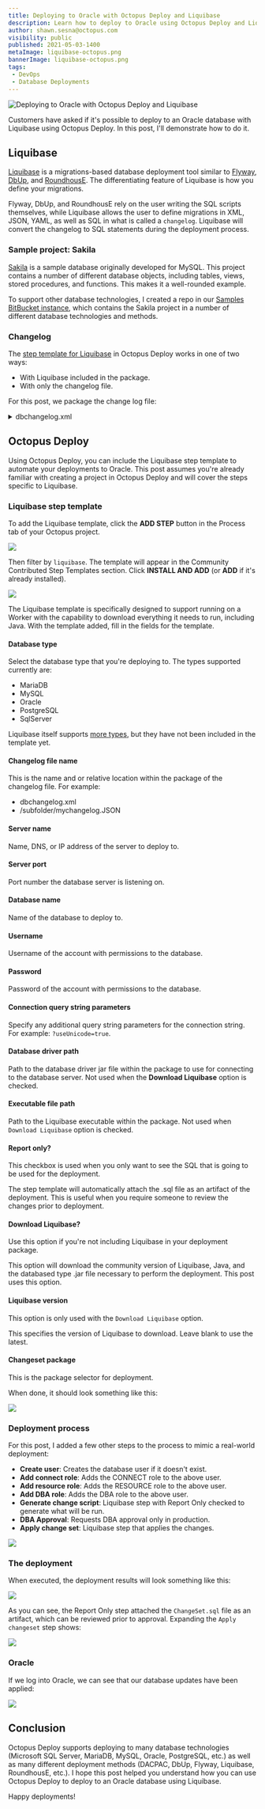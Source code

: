 ```yaml
---
title: Deploying to Oracle with Octopus Deploy and Liquibase
description: Learn how to deploy to Oracle using Octopus Deploy and Liquibase.
author: shawn.sesna@octopus.com
visibility: public
published: 2021-05-03-1400
metaImage: liquibase-octopus.png
bannerImage: liquibase-octopus.png
tags:
 - DevOps
 - Database Deployments
---
```


![Deploying to Oracle with Octopus Deploy and Liquibase](liquibase-octopus.png)

Customers have asked if it's possible to deploy to an Oracle database with Liquibase using Octopus Deploy. In this post, I'll demonstrate how to do it.

## Liquibase

[Liquibase](https://www.liquibase.org/) is a migrations-based database deployment tool similar to [Flyway](https://flywaydb.org/), [DbUp](https://dbup.readthedocs.io/en/latest/), and [RoundhousE](https://github.com/chucknorris/roundhouse).  The differentiating feature of Liquibase is how you define your migrations. 

Flyway, DbUp, and RoundhousE rely on the user writing the SQL scripts themselves, while Liquibase allows the user to define migrations in XML, JSON, YAML, as well as SQL in what is called a `changelog`.  Liquibase will convert the changelog to SQL statements during the deployment process.

### Sample project: Sakila

[Sakila](https://dev.mysql.com/doc/sakila/en/) is a sample database originally developed for MySQL.  This project contains a number of different database objects, including tables, views, stored procedures, and functions. This makes it a well-rounded example.  

To support other database technologies, I created a repo in our [Samples BitBucket instance](https://bitbucket.org/octopussamples/sakila/src/master/), which contains the Sakila project in a number of different database technologies and methods.

### Changelog

The [step template for Liquibase](https://library.octopus.com/step-templates/6a276a58-d082-425f-a77a-ff7b3979ce2e/actiontemplate-liquibase-apply-changeset) in Octopus Deploy works in one of two ways:

- With Liquibase included in the package.
- With only the changelog file.

For this post, we package the change log file:

<details>
  <summary>dbchangelog.xml</summary>

<script src="https://gist.github.com/robpearson/d6685cc2c281da64d74b0e90b92338fb.js"></script>

</details>

## Octopus Deploy

Using Octopus Deploy, you can include the Liquibase step template to automate your deployments to Oracle.  This post assumes you're already familiar with creating a project in Octopus Deploy and will cover the steps specific to Liquibase.

### Liquibase step template

To add the Liquibase template, click the **ADD STEP** button in the Process tab of your Octopus project.

![](octopus-project-add-step.png)

Then filter by `liquibase`.  The template will appear in the Community Contributed Step Templates section.  Click **INSTALL AND ADD** (or **ADD** if it's already installed).

![](octopus-liquibase-template.png)

The Liquibase template is specifically designed to support running on a Worker with the capability to download everything it needs to run, including Java.  With the template added, fill in the fields for the template.

#### Database type

Select the database type that you're deploying to. The types supported currently are:

- MariaDB
- MySQL
- Oracle
- PostgreSQL
- SqlServer

Liquibase itself supports [more types](https://www.liquibase.org/get-started/databases), but they have not been included in the template yet.

#### Changelog file name

This is the name and or relative location within the package of the changelog file.  For example:

- dbchangelog.xml
- /subfolder/mychangelog.JSON

#### Server name
Name, DNS, or IP address of the server to deploy to.

#### Server port
Port number the database server is listening on.

#### Database name
Name of the database to deploy to.

#### Username
Username of the account with permissions to the database.

#### Password
Password of the account with permissions to the database.

#### Connection query string parameters
Specify any additional query string parameters for the connection string.  For example: `?useUnicode=true`.

#### Database driver path
Path to the database driver jar file within the package to use for connecting to the database server.  Not used when the **Download Liquibase** option is checked.

#### Executable file path
Path to the Liquibase executable within the package.  Not used when `Download Liquibase` option is checked.

#### Report only?
This checkbox is used when you only want to see the SQL that is going to be used for the deployment.  

The step template will automatically attach the .sql file as an artifact of the deployment.  This is useful when you require someone to review the changes prior to deployment.

#### Download Liquibase?
Use this option if you're not including Liquibase in your deployment package.  

This option will download the community version of Liquibase, Java, and the databased type .jar file necessary to perform the deployment.  This post uses this option.

#### Liquibase version
This option is only used with the `Download Liquibase` option.  

This specifies the version of Liquibase to download. Leave blank to use the latest.

#### Changeset package
This is the package selector for deployment.

When done, it should look something like this:

![](octopus-step-liquibase-report.png)

### Deployment process

For this post, I added a few other steps to the process to mimic a real-world deployment:

- **Create user**: Creates the database user if it doesn't exist.
- **Add connect role**: Adds the CONNECT role to the above user.
- **Add resource role**: Adds the RESOURCE role to the above user.
- **Add DBA role**: Adds the DBA role to the above user.
- **Generate change script**: Liquibase step with Report Only checked to generate what will be run.
- **DBA Approval**: Requests DBA approval only in production.
- **Apply change set**: Liquibase step that applies the changes.

![](octopus-project-deployment-process.png)

### The deployment
When executed, the deployment results will look something like this:

![](octopus-deployment-complete.png)

As you can see, the Report Only step attached the `ChangeSet.sql` file as an artifact, which can be reviewed prior to approval.  Expanding the `Apply changeset` step shows:

![](octopus-liquibase-step.png)

### Oracle

If we log into Oracle, we can see that our database updates have been applied:

![](oracle-sql-developer.png)

## Conclusion

Octopus Deploy supports deploying to many database technologies (Microsoft SQL Server, MariaDB, MySQL, Oracle, PostgreSQL, etc.) as well as many different deployment methods (DACPAC, DbUp, Flyway, Liquibase, RoundhousE, etc.).  I hope this post helped you understand how you can use Octopus Deploy to deploy to an Oracle database using Liquibase.

Happy deployments!
